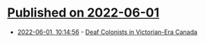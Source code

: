 # [Published on 2022-06-01](index.md)

* [2022-06-01, 10:14:56](https://news.ycombinator.com/item?id=31579934) - [Deaf Colonists in Victorian-Era Canada](https://daily.jstor.org/deaf-colonists-in-victorian-era-canada/)
